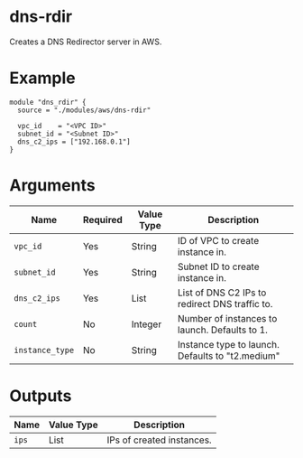 # dns-rdir

Creates a DNS Redirector server in AWS.

# Example

```hcl
module "dns_rdir" {
  source = "./modules/aws/dns-rdir"

  vpc_id    = "<VPC ID>"
  subnet_id = "<Subnet ID>"
  dns_c2_ips = ["192.168.0.1"]
}
```

# Arguments

| Name                      | Required | Value Type | Description
|---------------------------| -------- | ---------- | -----------
|`vpc_id`                   | Yes      | String     | ID of VPC to create instance in.
|`subnet_id`                | Yes      | String     | Subnet ID to create instance in.
|`dns_c2_ips`               | Yes      | List       | List of DNS C2 IPs to redirect DNS traffic to.
|`count`                    | No       | Integer    | Number of instances to launch. Defaults to 1.
|`instance_type`            | No       | String     | Instance type to launch. Defaults to "t2.medium"

# Outputs

| Name                      | Value Type | Description
|---------------------------| ---------- | -----------
|`ips`                      | List       | IPs of created instances.
